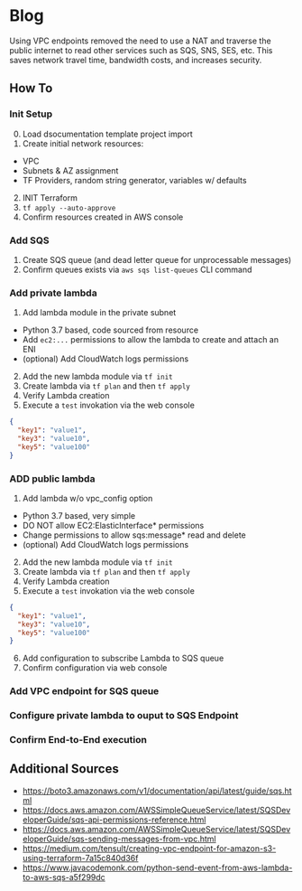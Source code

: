 # Blog

Using VPC endpoints removed the need to use a NAT and traverse the public internet to read other services such as SQS, SNS, SES, etc. This saves network travel time, bandwidth costs, and increases security.

## How To

### Init Setup

0) Load dsocumentation template project import
1) Create initial network resources:

- VPC
- Subnets & AZ assignment
- TF Providers, random string generator, variables w/ defaults

2) INIT Terraform
3) `tf apply --auto-approve`
4) Confirm resources created in AWS console


### Add SQS

1) Create SQS queue (and dead letter queue for unprocessable messages)
2) Confirm queues exists via `aws sqs list-queues` CLI command

### Add private lambda

1) Add lambda module in the private subnet

- Python 3.7 based, code sourced from resource
- Add `ec2:...` permissions to allow the lambda to create and attach an ENI
- (optional) Add CloudWatch logs permissions

2) Add the new lambda module via `tf init`
3) Create lambda via `tf plan` and then `tf apply`
4) Verify Lambda creation
5) Execute a `test` invokation via the web console

```json
{
  "key1": "value1",
  "key3": "value10",
  "key5": "value100"
}
```

### ADD public lambda

1) Add lambda w/o vpc_config option

- Python 3.7 based, very simple
- DO NOT allow EC2:ElasticInterface* permissions
- Change permissions to allow sqs:message* read and delete
- (optional) Add CloudWatch logs permissions

2) Add the new lambda module via `tf init`
3) Create lambda via `tf plan` and then `tf apply`
4) Verify Lambda creation
5) Execute a `test` invokation via the web console

```json
{
  "key1": "value1",
  "key3": "value10",
  "key5": "value100"
}
```

6) Add configuration to subscribe Lambda to SQS queue
7) Confirm configuration via web console

### Add VPC endpoint for SQS queue

### Configure private lambda to ouput to SQS Endpoint

### Confirm End-to-End execution


## Additional Sources

- https://boto3.amazonaws.com/v1/documentation/api/latest/guide/sqs.html
- https://docs.aws.amazon.com/AWSSimpleQueueService/latest/SQSDeveloperGuide/sqs-api-permissions-reference.html
- https://docs.aws.amazon.com/AWSSimpleQueueService/latest/SQSDeveloperGuide/sqs-sending-messages-from-vpc.html
- https://medium.com/tensult/creating-vpc-endpoint-for-amazon-s3-using-terraform-7a15c840d36f
- https://www.javacodemonk.com/python-send-event-from-aws-lambda-to-aws-sqs-a5f299dc
